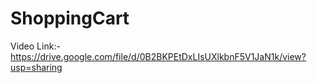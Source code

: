 # ShoppingCart

Video Link:- https://drive.google.com/file/d/0B2BKPEtDxLIsUXlkbnF5V1JaN1k/view?usp=sharing
